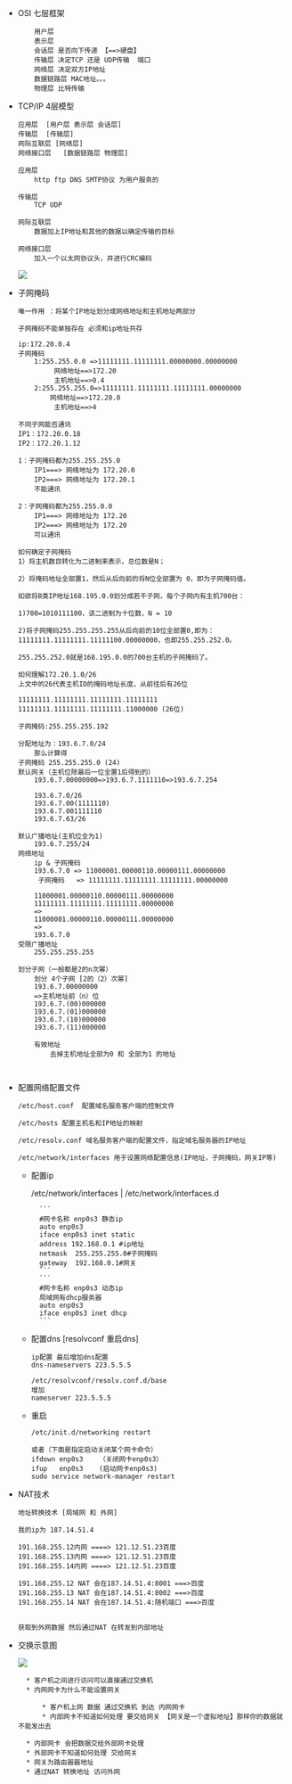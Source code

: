 * OSI 七层框架

	```
		用户层
		表示层 
		会话层 是否向下传递 【==>硬盘】
		传输层 决定TCP 还是 UDP传输  端口
		网络层 决定双方IP地址
		数据链路层 MAC地址。。。
		物理层 比特传输
	
	```

* TCP/IP 4层模型

	```
	应用层  [用户层 表示层 会话层]
	传输层  [传输层]
	网际互联层 [网络层]
	网络接口层   [数据链路层 物理层]
	
	应用层
		http ftp DNS SMTP协议 为用户服务的
		
	传输层
		TCP UDP
	
	网际互联层
		数据加上IP地址和其他的数据以确定传输的目标
		
	网络接口层
		加入一个以太网协议头，并进行CRC编码
	```
	
	![](./images/6C83FB6E-7C1C-40EA-843C-1E42EA387122.png)
	
	
* 子网掩码

	```
	唯一作用 ：将某个IP地址划分成网络地址和主机地址两部分
	
	子网掩码不能单独存在 必须和ip地址共存
	```
	```
	ip:172.20.0.4
	子网掩码
		1:255.255.0.0 =>11111111.11111111.00000000.00000000
			 网络地址==>172.20
			 主机地址==>0.4
		2:255.255.255.0=>11111111.11111111.11111111.00000000
			网络地址==>172.20.0
			 主机地址==>4
	```
	```
	不同子网能否通讯
	IP1：172.20.0.18
	IP2：172.20.1.12
	
	1：子网掩码都为255.255.255.0
		IP1===> 网络地址为 172.20.0
		IP2===> 网络地址为 172.20.1
		不能通讯
	
	2：子网掩码都为255.255.0.0
		IP1===> 网络地址为 172.20
		IP2===> 网络地址为 172.20
		可以通讯		
	```
	```
	如何确定子网掩码
	1）将主机数目转化为二进制来表示，总位数是N；

	2）将掩码地址全部置1，然后从后向前的将N位全部置为 0，即为子网掩码值。
	
	如欲将B类IP地址168.195.0.0划分成若干子网，每个子网内有主机700台：
	
	1)700=1010111100，该二进制为十位数，N = 10
	
	2)将子网掩码255.255.255.255从后向前的10位全部置0,即为： 11111111.11111111.11111100.00000000，也即255.255.252.0。
	
	255.255.252.0就是168.195.0.0的700台主机的子网掩码了。
	```
	```
	如何理解172.20.1.0/26
	上文中的26代表主机ID的掩码地址长度，从前往后有26位
	
	11111111.11111111.11111111.11111111
	11111111.11111111.11111111.11000000 (26位)
	
	子网掩码:255.255.255.192
	```
	```
	分配地址为：193.6.7.0/24
		那么计算得
	子网掩码 255.255.255.0 (24)
	默认网关（主机位除最后一位全置1后得到的）
		193.6.7.00000000=>193.6.7.1111110=>193.6.7.254
		
		193.6.7.0/26
		193.6.7.00(1111110)
		193.6.7.001111110
		193.6.7.63/26
		
	默认广播地址(主机位全为1)
		193.6.7.255/24
	网络地址
		ip & 子网掩码
		193.6.7.0 => 11000001.00000110.00000111.00000000
		 子网掩码   => 11111111.11111111.11111111.00000000
		 
		11000001.00000110.00000111.00000000
		11111111.11111111.11111111.00000000
		=>
		11000001.00000110.00000111.00000000
		=>
		193.6.7.0
	受限广播地址
		255.255.255.255
		
	划分子网（一般都是2的n次幂）
		划分 4个子网 [2的（2）次幂]
		193.6.7.00000000
		=>主机地址前（n）位
		193.6.7.(00)000000
		193.6.7.(01)000000
		193.6.7.(10)000000
		193.6.7.(11)000000	
		
		有效地址
			去掉主机地址全部为0 和 全部为1 的地址 
	
		
	```
	
* 配置网络配置文件
	
	```
	/etc/host.conf  配置域名服务客户端的控制文件

	/etc/hosts 配置主机名和IP地址的映射
	
	/etc/resolv.conf 域名服务客户端的配置文件，指定域名服务器的IP地址
	
	/etc/network/interfaces 用于设置网络配置信息(IP地址，子网掩码，网关IP等)

	```

	* 配置ip 
	
		 /etc/network/interfaces | /etc/network/interfaces.d
		
			```
			#网卡名称 enp0s3 静态ip
			auto enp0s3
			iface enp0s3 inet static
			address 192.168.0.1 #ip地址
			netmask  255.255.255.0#子网掩码
			gateway  192.168.0.1#网关
			```
			```
			#网卡名称 enp0s3 动态ip
			局域网有dhcp服务器
			auto enp0s3
			iface enp0s3 inet dhcp
			```
			
	* 配置dns [resolvconf 重启dns]
		
		```
		ip配置 最后增加dns配置
		dns-nameservers 223.5.5.5
		```
		```
		/etc/resolvconf/resolv.conf.d/base 
		增加
		nameserver 223.5.5.5
		```
	* 重启

		```
		/etc/init.d/networking restart
		
		或者（下面是指定启动关闭某个网卡命令）
		ifdown enp0s3    （关闭网卡enp0s3）
		ifup   enp0s3    (启动网卡enp0s3)
		sudo service network-manager restart 

		```
* NAT技术

	```
	地址转换技术 [局域网 和 外网]
	
	我的ip为 187.14.51.4
	
	191.168.255.12内网 ====> 121.12.51.23百度
	191.168.255.13内网 ====> 121.12.51.23百度
	191.168.255.14内网 ====> 121.12.51.23百度
	
	191.168.255.12 NAT 会在187.14.51.4:8001 ===>百度
	191.168.255.13 NAT 会在187.14.51.4:8002 ===>百度
	191.168.255.14 NAT 会在187.14.51.4:随机端口 ===>百度
	
	
	获取到外网数据 然后通过NAT 在转发到内部地址
	
	```
* 交换示意图

	![](./images/E1A2D194-E492-42D2-A077-A2C8DC7C4D41.png)
	
		* 客户机之间进行访问可以直接通过交换机
		* 内网网卡为什么不能设置网关

			* 客户机上网 数据 通过交换机 到达 内网网卡
			* 内部网卡不知道如何处理 要交给网关 【网关是一个虚拟地址】那样你的数据就不能发出去

		* 内部网卡 会把数据交给外部网卡处理
		* 外部网卡不知道如何处理 交给网关
		* 网关为路由器器地址
		* 通过NAT 转换地址 访问外网